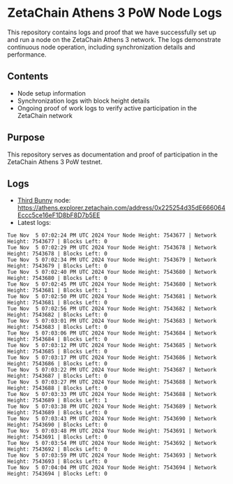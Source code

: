 # ZetaChain Athens 3 PoW Node Logs
This repository contains logs and proof that we have successfully set up and run a node on the ZetaChain Athens 3 network. The logs demonstrate continuous node operation, including synchronization details and performance.

## Contents
- Node setup information
- Synchronization logs with block height details
- Ongoing proof of work logs to verify active participation in the ZetaChain network

## Purpose
This repository serves as documentation and proof of participation in the ZetaChain Athens 3 PoW testnet.

## Logs

- [Third Bunny](https://thirdbunny.xyz/) node: https://athens.explorer.zetachain.com/address/0x225254d35dE666064Eccc5ce16eF1D8bF8D7b5EE
- Latest logs:
```
Tue Nov  5 07:02:24 PM UTC 2024 Your Node Height: 7543677 | Network Height: 7543677 | Blocks Left: 0
Tue Nov  5 07:02:29 PM UTC 2024 Your Node Height: 7543678 | Network Height: 7543678 | Blocks Left: 0
Tue Nov  5 07:02:34 PM UTC 2024 Your Node Height: 7543679 | Network Height: 7543679 | Blocks Left: 0
Tue Nov  5 07:02:40 PM UTC 2024 Your Node Height: 7543680 | Network Height: 7543680 | Blocks Left: 0
Tue Nov  5 07:02:45 PM UTC 2024 Your Node Height: 7543680 | Network Height: 7543681 | Blocks Left: 1
Tue Nov  5 07:02:50 PM UTC 2024 Your Node Height: 7543681 | Network Height: 7543681 | Blocks Left: 0
Tue Nov  5 07:02:56 PM UTC 2024 Your Node Height: 7543682 | Network Height: 7543682 | Blocks Left: 0
Tue Nov  5 07:03:01 PM UTC 2024 Your Node Height: 7543683 | Network Height: 7543683 | Blocks Left: 0
Tue Nov  5 07:03:06 PM UTC 2024 Your Node Height: 7543684 | Network Height: 7543684 | Blocks Left: 0
Tue Nov  5 07:03:12 PM UTC 2024 Your Node Height: 7543685 | Network Height: 7543685 | Blocks Left: 0
Tue Nov  5 07:03:17 PM UTC 2024 Your Node Height: 7543686 | Network Height: 7543686 | Blocks Left: 0
Tue Nov  5 07:03:22 PM UTC 2024 Your Node Height: 7543687 | Network Height: 7543687 | Blocks Left: 0
Tue Nov  5 07:03:27 PM UTC 2024 Your Node Height: 7543688 | Network Height: 7543688 | Blocks Left: 0
Tue Nov  5 07:03:33 PM UTC 2024 Your Node Height: 7543688 | Network Height: 7543689 | Blocks Left: 1
Tue Nov  5 07:03:38 PM UTC 2024 Your Node Height: 7543689 | Network Height: 7543689 | Blocks Left: 0
Tue Nov  5 07:03:43 PM UTC 2024 Your Node Height: 7543690 | Network Height: 7543690 | Blocks Left: 0
Tue Nov  5 07:03:48 PM UTC 2024 Your Node Height: 7543691 | Network Height: 7543691 | Blocks Left: 0
Tue Nov  5 07:03:54 PM UTC 2024 Your Node Height: 7543692 | Network Height: 7543692 | Blocks Left: 0
Tue Nov  5 07:03:59 PM UTC 2024 Your Node Height: 7543693 | Network Height: 7543693 | Blocks Left: 0
Tue Nov  5 07:04:04 PM UTC 2024 Your Node Height: 7543694 | Network Height: 7543694 | Blocks Left: 0
```
